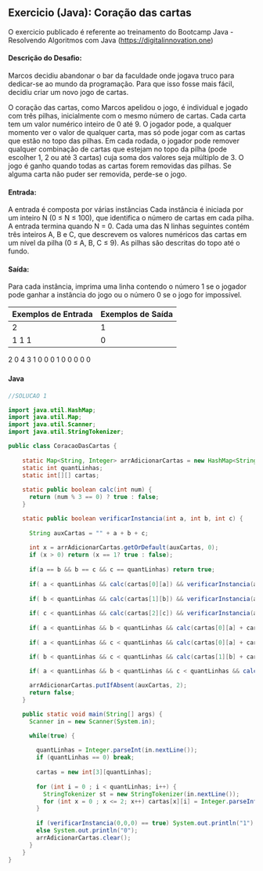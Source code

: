 ## Exercicio (Java): Coração das cartas

O exercicio publicado é referente ao treinamento do Bootcamp Java - Resolvendo Algoritmos com Java 
(https://digitalinnovation.one)


#### Descrição do Desafio:

Marcos decidiu abandonar o bar da faculdade onde jogava truco para dedicar-se ao mundo da programação. Para que isso fosse mais fácil, decidiu criar um novo jogo de cartas. 

O coração das cartas, como Marcos apelidou o jogo, é individual e jogado com três pilhas, inicialmente com o mesmo número de cartas. Cada carta tem um valor numérico inteiro de 0 até 9. O jogador pode, a qualquer momento ver o valor de qualquer carta, mas só pode jogar com as cartas que estão no topo das pilhas. Em cada rodada, o jogador pode remover qualquer combinação de cartas que estejam no topo da pilha (pode escolher 1, 2 ou até 3 cartas) cuja soma dos valores seja múltiplo de 3. O jogo é ganho quando todas as cartas forem removidas das pilhas. Se alguma carta não puder ser removida, perde-se o jogo.

#### Entrada: 

A entrada é composta por várias instâncias Cada instância é iniciada por um inteiro N (0 ≤ N ≤ 100), que identifica o número de cartas em cada pilha. A entrada termina quando N = 0. Cada uma das N linhas seguintes contém três inteiros A, B e C, que descrevem os valores numéricos das cartas em um nível da pilha (0 ≤ A, B, C ≤  9). As pilhas são descritas do topo até o fundo.

#### Saída: 

Para cada instância, imprima uma linha contendo o número 1 se o jogador pode ganhar a instância do jogo ou o número 0 se o jogo for impossível.

Exemplos de Entrada  | Exemplos de Saída
------------- | -------------
2 | 1
1 1 1 | 0
2 0 4
3
1 0 0
0 1 0
0 0 0
0

#### Java　

```java
//SOLUCAO 1

import java.util.HashMap;
import java.util.Map;
import java.util.Scanner;
import java.util.StringTokenizer;

public class CoracaoDasCartas {
    
    static Map<String, Integer> arrAdicionarCartas = new HashMap<String, Integer>();
    static int quantLinhas;
    static int[][] cartas;
    
    static public boolean calc(int num) {
      return (num % 3 == 0) ? true : false;
    }

    static public boolean verificarInstancia(int a, int b, int c) {
        
      String auxCartas = "" + a + b + c;
        
      int x = arrAdicionarCartas.getOrDefault(auxCartas, 0);
      if (x > 0) return (x == 1? true : false);
      
      if(a == b && b == c && c == quantLinhas) return true;
          
      if( a < quantLinhas && calc(cartas[0][a]) && verificarInstancia(a + 1, b, c)) return true;
        
      if( b < quantLinhas && calc(cartas[1][b]) && verificarInstancia(a, b + 1, c)) return true;
        
      if( c < quantLinhas && calc(cartas[2][c]) && verificarInstancia(a, b, c + 1)) return true;
      
      if( a < quantLinhas && b < quantLinhas && calc(cartas[0][a] + cartas[1][b]) && verificarInstancia(a + 1, b + 1, c)) return true;
  
      if( a < quantLinhas && c < quantLinhas && calc(cartas[0][a] + cartas[2][c]) && verificarInstancia(a + 1, b, c + 1)) return true;

      if( b < quantLinhas && c < quantLinhas && calc(cartas[1][b] + cartas[2][c]) && verificarInstancia(a, b + 1, c + 1)) return true;
      
      if( a < quantLinhas && b < quantLinhas && c < quantLinhas && calc(cartas[0][a] + cartas[1][b] + cartas[2][c]) && verificarInstancia(a + 1, b + 1, c + 1)) return true;

      arrAdicionarCartas.putIfAbsent(auxCartas, 2);
      return false;
    }

    public static void main(String[] args) {
      Scanner in = new Scanner(System.in);

      while(true) {
          
        quantLinhas = Integer.parseInt(in.nextLine());
        if (quantLinhas == 0) break;
          
        cartas = new int[3][quantLinhas];
          
        for (int i = 0 ; i < quantLinhas; i++) {
          StringTokenizer st = new StringTokenizer(in.nextLine());
          for (int x = 0 ; x <= 2; x++) cartas[x][i] = Integer.parseInt(st.nextToken());
        }
          
        if (verificarInstancia(0,0,0) == true) System.out.println("1");
        else System.out.println("0");
        arrAdicionarCartas.clear();
      }
    }
}
```

